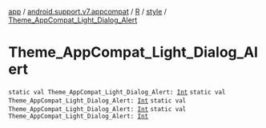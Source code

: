 [app](../../../index.md) / [android.support.v7.appcompat](../../index.md) / [R](../index.md) / [style](index.md) / [Theme_AppCompat_Light_Dialog_Alert](.)

# Theme_AppCompat_Light_Dialog_Alert

`static val Theme_AppCompat_Light_Dialog_Alert: `[`Int`](https://kotlinlang.org/api/latest/jvm/stdlib/kotlin/-int/index.html)
`static val Theme_AppCompat_Light_Dialog_Alert: `[`Int`](https://kotlinlang.org/api/latest/jvm/stdlib/kotlin/-int/index.html)
`static val Theme_AppCompat_Light_Dialog_Alert: `[`Int`](https://kotlinlang.org/api/latest/jvm/stdlib/kotlin/-int/index.html)
`static val Theme_AppCompat_Light_Dialog_Alert: `[`Int`](https://kotlinlang.org/api/latest/jvm/stdlib/kotlin/-int/index.html)